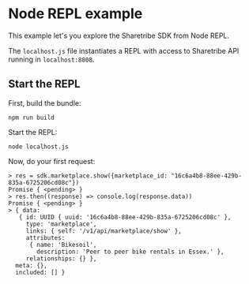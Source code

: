 # Node REPL example

This example let's you explore the Sharetribe SDK from Node REPL.

The `localhost.js` file instantiates a REPL with access to Sharetribe API running in `localhost:8808`.

## Start the REPL

First, build the bundle:

```
npm run build
```

Start the REPL:

```
node localhost.js
```

Now, do your first request:

```
> res = sdk.marketplace.show({marketplace_id: "16c6a4b8-88ee-429b-835a-6725206cd08c"})
Promise { <pending> }
> res.then((response) => console.log(response.data))
Promise { <pending> }
> { data:
   { id: UUID { uuid: '16c6a4b8-88ee-429b-835a-6725206cd08c' },
     type: 'marketplace',
     links: { self: '/v1/api/marketplace/show' },
     attributes:
      { name: 'Bikesoil',
        description: 'Peer to peer bike rentals in Essex.' },
     relationships: {} },
  meta: {},
  included: [] }
```
